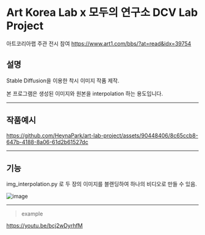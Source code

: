 # Art Korea Lab x 모두의 연구소 DCV Lab Project

아트코리아랩 주관 전시 참여 https://www.art1.com/bbs/?at=read&idx=39754

## 설명

Stable Diffusion을 이용한 착시 이미지 작품 제작.

본 프로그램은 생성된 이미지와 원본을 interpolation 하는 용도입니다.

---

## 작품예시

https://github.com/HeynaPark/art-lab-project/assets/90448406/8c65ccb8-647b-4188-8a06-61d2b61527dc


---
## 기능

img_interpolation.py 로 두 장의 이미지를 블랜딩하여 하나의 비디오로 만들 수 있음.

![image](https://github.com/HeynaPark/art-lab-project/assets/90448406/750bf24d-f4f4-4143-b1a5-fefdca875ea9)


***

> example

https://youtu.be/bcj2wDyrhfM
